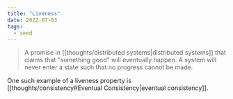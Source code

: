```yaml
---
title: "Liveness"
date: 2022-07-03
tags:
  - seed
---
```


> A promise in [[thoughts/distributed systems|distributed systems]] that claims that "something good" will eventually happen. A system will never enter a state such that no progress cannot be made.

One such example of a liveness property is [[thoughts/consistency#Eventual Consistency|eventual consistency]].

